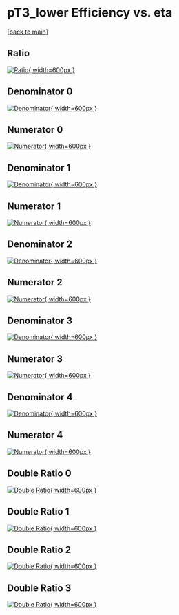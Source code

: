 # pT3_lower Efficiency vs. eta

[[back to main](./)]



## Ratio

[![Ratio](../mtv/var/pT3_lower_vtr_13_-1_eff_eta.png){ width=600px }](../mtv/var/pT3_lower_vtr_13_-1_eff_eta.pdf)

## Denominator 0

[![Denominator](../mtv/den/pT3_lower_vtr_13_-1_eff_eta_den0.png){ width=600px }](../mtv/den/pT3_lower_vtr_13_-1_eff_eta_den0.pdf)

## Numerator 0

[![Numerator](../mtv/num/pT3_lower_vtr_13_-1_eff_eta_num0.png){ width=600px }](../mtv/num/pT3_lower_vtr_13_-1_eff_eta_num0.pdf)

## Denominator 1

[![Denominator](../mtv/den/pT3_lower_vtr_13_-1_eff_eta_den1.png){ width=600px }](../mtv/den/pT3_lower_vtr_13_-1_eff_eta_den1.pdf)

## Numerator 1

[![Numerator](../mtv/num/pT3_lower_vtr_13_-1_eff_eta_num1.png){ width=600px }](../mtv/num/pT3_lower_vtr_13_-1_eff_eta_num1.pdf)

## Denominator 2

[![Denominator](../mtv/den/pT3_lower_vtr_13_-1_eff_eta_den2.png){ width=600px }](../mtv/den/pT3_lower_vtr_13_-1_eff_eta_den2.pdf)

## Numerator 2

[![Numerator](../mtv/num/pT3_lower_vtr_13_-1_eff_eta_num2.png){ width=600px }](../mtv/num/pT3_lower_vtr_13_-1_eff_eta_num2.pdf)

## Denominator 3

[![Denominator](../mtv/den/pT3_lower_vtr_13_-1_eff_eta_den3.png){ width=600px }](../mtv/den/pT3_lower_vtr_13_-1_eff_eta_den3.pdf)

## Numerator 3

[![Numerator](../mtv/num/pT3_lower_vtr_13_-1_eff_eta_num3.png){ width=600px }](../mtv/num/pT3_lower_vtr_13_-1_eff_eta_num3.pdf)

## Denominator 4

[![Denominator](../mtv/den/pT3_lower_vtr_13_-1_eff_eta_den4.png){ width=600px }](../mtv/den/pT3_lower_vtr_13_-1_eff_eta_den4.pdf)

## Numerator 4

[![Numerator](../mtv/num/pT3_lower_vtr_13_-1_eff_eta_num4.png){ width=600px }](../mtv/num/pT3_lower_vtr_13_-1_eff_eta_num4.pdf)

## Double Ratio 0

[![Double Ratio](../mtv/ratio/pT3_lower_vtr_13_-1_eff_eta_ratio0.png){ width=600px }](../mtv/ratio/pT3_lower_vtr_13_-1_eff_eta_ratio0.pdf)

## Double Ratio 1

[![Double Ratio](../mtv/ratio/pT3_lower_vtr_13_-1_eff_eta_ratio1.png){ width=600px }](../mtv/ratio/pT3_lower_vtr_13_-1_eff_eta_ratio1.pdf)

## Double Ratio 2

[![Double Ratio](../mtv/ratio/pT3_lower_vtr_13_-1_eff_eta_ratio2.png){ width=600px }](../mtv/ratio/pT3_lower_vtr_13_-1_eff_eta_ratio2.pdf)

## Double Ratio 3

[![Double Ratio](../mtv/ratio/pT3_lower_vtr_13_-1_eff_eta_ratio3.png){ width=600px }](../mtv/ratio/pT3_lower_vtr_13_-1_eff_eta_ratio3.pdf)

